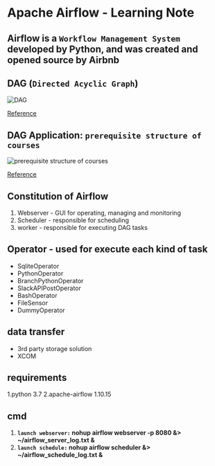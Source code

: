 # Apache Airflow - Learning Note

## Airflow is a `Workflow Management System` developed by Python,  and was created and opened source by Airbnb


## DAG (`Directed Acyclic Graph`)
![DAG](https://i.imgur.com/BAgo7VR.png)

[Reference](https://medium.com/kriptapp/guide-what-is-directed-acyclic-graph-364c04662609)

## DAG Application: `prerequisite structure of courses`
![prerequisite structure of courses](https://i.imgur.com/NlhNUg5.png)

[Reference](https://www.chegg.com/homework-help/questions-and-answers/set-required-courses-degree-directed-acyclic-graph-shows-prerequisite-structure-courses-jo-q17273583)

## Constitution of Airflow

1. Webserver - GUI for operating, managing and monitoring
2. Scheduler - responsible for scheduling
3. worker - responsible for executing DAG tasks

## Operator - used for execute each kind of task

- SqliteOperator
- PythonOperator
- BranchPythonOperator 
- SlackAPIPostOperator
- BashOperator
- FileSensor
- DummyOperator

## data transfer

- 3rd party storage solution
- XCOM

    

## requirements

1.python 3.7
2.apache-airflow 1.10.15


## cmd

1. **`launch webserver:` nohup airflow webserver -p 8080 &> ~/airflow_server_log.txt &**
2. **`launch schedule:` nohup airflow scheduler &> ~/airflow_schedule_log.txt &**
